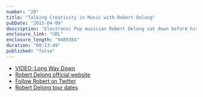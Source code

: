 ```yaml
---
number: "20"
title: "Talking Creativity in Music with Robert Delong"
pubDate: "2015-04-09"
description: "Electronic Pop musician Robert Delong sat down before his set at the Lost Lake Lounge to discuss his work creating phenomenal electro-pop songs with keyboards, drums, and a variety of custom hardware and software, including Nintendo and PC controllers and joysticks."
enclosure_link: "URL"
enclosure_length: "9489384"
duration: "00:13:49"
published: "false"
---
```

- [VIDEO: Long Way Down](https://www.youtube.com/watch?v=U-ZDBddRXFA)
- [Robert Delong official website](http://robertdelong.com)
- [Follow Robert on Twitter](http://twitter.com/delongmusic)
- [Robert Delong tour dates](http://robertdelong.com/tour)